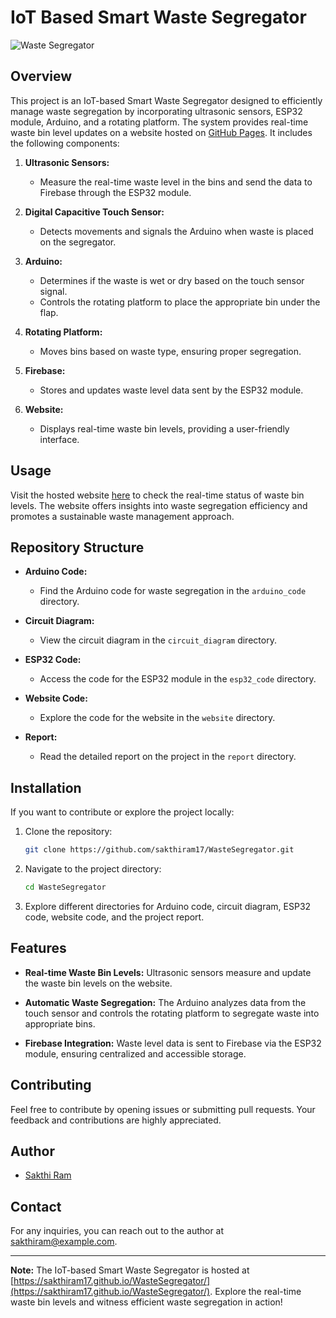 # IoT Based Smart Waste Segregator

![Waste Segregator](https://sakthiram17.github.io/WasteSegregator/images/waste_segregator.png)

## Overview

This project is an IoT-based Smart Waste Segregator designed to efficiently manage waste segregation by incorporating ultrasonic sensors, ESP32 module, Arduino, and a rotating platform. The system provides real-time waste bin level updates on a website hosted on [GitHub Pages](https://sakthiram17.github.io/WasteSegregator/). It includes the following components:

1. **Ultrasonic Sensors:**
   - Measure the real-time waste level in the bins and send the data to Firebase through the ESP32 module.

2. **Digital Capacitive Touch Sensor:**
   - Detects movements and signals the Arduino when waste is placed on the segregator.

3. **Arduino:**
   - Determines if the waste is wet or dry based on the touch sensor signal.
   - Controls the rotating platform to place the appropriate bin under the flap.

4. **Rotating Platform:**
   - Moves bins based on waste type, ensuring proper segregation.

5. **Firebase:**
   - Stores and updates waste level data sent by the ESP32 module.

6. **Website:**
   - Displays real-time waste bin levels, providing a user-friendly interface.

## Usage

Visit the hosted website [here](https://sakthiram17.github.io/WasteSegregator/) to check the real-time status of waste bin levels. The website offers insights into waste segregation efficiency and promotes a sustainable waste management approach.

## Repository Structure

- **Arduino Code:**
  - Find the Arduino code for waste segregation in the `arduino_code` directory.

- **Circuit Diagram:**
  - View the circuit diagram in the `circuit_diagram` directory.

- **ESP32 Code:**
  - Access the code for the ESP32 module in the `esp32_code` directory.

- **Website Code:**
  - Explore the code for the website in the `website` directory.

- **Report:**
  - Read the detailed report on the project in the `report` directory.

## Installation

If you want to contribute or explore the project locally:

1. Clone the repository:
   ```bash
   git clone https://github.com/sakthiram17/WasteSegregator.git
   ```

2. Navigate to the project directory:
   ```bash
   cd WasteSegregator
   ```

3. Explore different directories for Arduino code, circuit diagram, ESP32 code, website code, and the project report.

## Features

- **Real-time Waste Bin Levels:** Ultrasonic sensors measure and update the waste bin levels on the website.

- **Automatic Waste Segregation:** The Arduino analyzes data from the touch sensor and controls the rotating platform to segregate waste into appropriate bins.

- **Firebase Integration:** Waste level data is sent to Firebase via the ESP32 module, ensuring centralized and accessible storage.

## Contributing

Feel free to contribute by opening issues or submitting pull requests. Your feedback and contributions are highly appreciated.

## Author

- [Sakthi Ram](https://github.com/sakthiram17)

## Contact

For any inquiries, you can reach out to the author at sakthiram@example.com.

---

**Note:** The IoT-based Smart Waste Segregator is hosted at [https://sakthiram17.github.io/WasteSegregator/](https://sakthiram17.github.io/WasteSegregator/). Explore the real-time waste bin levels and witness efficient waste segregation in action!
